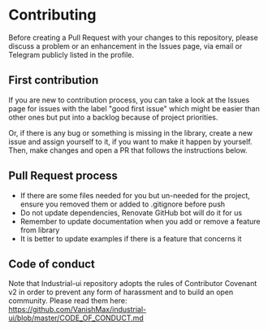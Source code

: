 # Contributing

Before creating a Pull Request with your changes to this repository, please discuss
a problem or an enhancement in the Issues page, via email or Telegram publicly listed
in the profile.

## First contribution

If you are new to contribution process, you can take a look at the Issues page for issues with
the label "good first issue" which might be easier than other ones but put into a backlog
because of project priorities.

Or, if there is any bug or something is missing in the library, create a new issue and assign yourself to
it, if you want to make it happen by yourself. Then, make changes and open a PR that follows the instructions below.

## Pull Request process

* If there are some files needed for you but un-needed for the project, ensure you removed them or added to .gitignore before push
* Do not update dependencies, Renovate GitHub bot will do it for us
* Remember to update documentation when you add or remove a feature from library
* It is better to update examples if there is a feature that concerns it

## Code of conduct

Note that Industrial-ui repository adopts the rules of Contributor Covenant v2 in order
to prevent any form of harassment and to build an open community. Please read them
here: https://github.com/VanishMax/industrial-ui/blob/master/CODE_OF_CONDUCT.md
